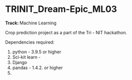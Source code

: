 # TRINIT_Dream-Epic_ML03

<b> Track: </b> Machine Learning

Crop prediction project as a part of the Tri - NIT hackathon.

Dependencies required:

1) python - 3.9.5 or higher
2) Sci-kit learn -
3) Django
4) pandas - 1.4.2. or higher
5) 

